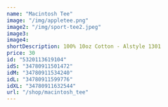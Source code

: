 ```yaml
---
name: "Macintosh Tee"
image: "/img/appletee.png"
image2: "/img/sport-tee2.jpeg"
image3: 
image4:
shortDescription: 100% 10oz Cotton - Alstyle 1301 
price: 30
id: "5320113619104"
idS: "34780911501472"
idM: "34780911534240"
idL: "34780911599776"
idXL: "34780911632544"
url: "/shop/macintosh_tee"
---
```





